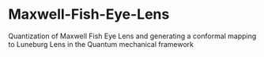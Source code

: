 # Maxwell-Fish-Eye-Lens
Quantization of Maxwell Fish Eye Lens and generating a conformal mapping to Luneburg Lens in the Quantum mechanical framework
